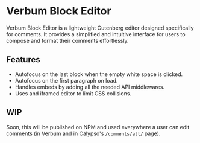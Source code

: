 # Verbum Block Editor

Verbum Block Editor is a lightweight Gutenberg editor designed specifically for comments. It provides a simplified and intuitive interface for users to compose and format their comments effortlessly.

## Features

- Autofocus on the last block when the empty white space is clicked.
- Autofocus on the first paragraph on load.
- Handles embeds by adding all the needed API middlewares.
- Uses and iframed editor to limit CSS collisions.

## WIP
Soon, this will be published on NPM and used everywhere a user can edit comments (in Verbum and in Calypso's `/comments/all/` page).

